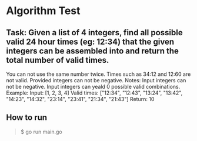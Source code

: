 # Algorithm Test


## Task: Given a list of 4 integers, find all possible valid 24 hour times (eg: 12:34) that the given integers can be assembled into and return the total number of valid times.
You can not use the same number twice.
Times such as 34:12 and 12:60 are not valid.
Provided integers can not be negative.
Notes: Input integers can not be negative.
Input integers can yeald 0 possible valid combinations.
Example:
	Input: [1, 2, 3, 4]
	Valid times: ["12:34", "12:43", "13:24", "13:42", "14:23", "14:32", "23:14", "23:41", "21:34", "21:43"]
	Return: 10

## How to run 
> $ go run main.go